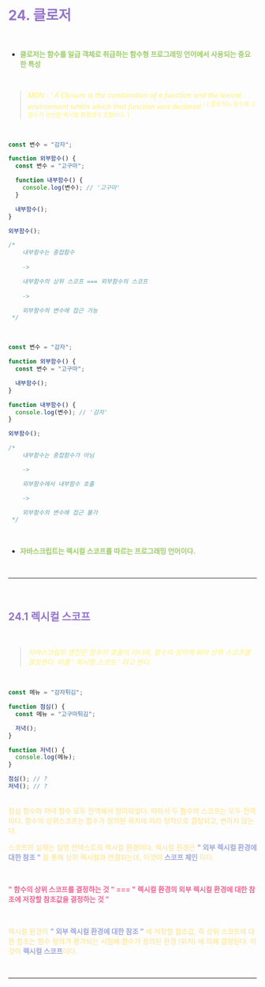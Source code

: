 # <span style="color: #9575CD;"> 24. 클로저

<br>

- **<span style="color: #9CCC65;"> 클로저는 함수를 일급 객체로 취급하는 함수형 프로그래밍 언어에서 사용되는 중요한 특성**

<br>

> <span style="color: #FFF176;"> _MDN : ' A Closure is the combination of a function and the lexical environment whitin which that function was declared '_ <sup> ( 클로저는 함수와 그 함수가 선언된 렉시컬 환경과의 조합이다. )

<br>

```js
const 변수 = "감자";

function 외부함수() {
  const 변수 = "고구마";

  function 내부함수() {
    console.log(변수); // '고구마'
  }

  내부함수();
}

외부함수();

/*
    내부함수는 중첩함수 
    
    ->

    내부함수의 상위 스코프 === 외부함수의 스코프 
    
    -> 

    외부함수의 변수에 접근 가능
 */
```

<br>

```js
const 변수 = "감자";

function 외부함수() {
  const 변수 = "고구마";

  내부함수();
}

function 내부함수() {
  console.log(변수); // '감자'
}

외부함수();

/*
    내부함수는 중첩함수가 아님

    ->

    외부함수에서 내부함수 호출

    ->

    외부함수의 변수에 접근 불가
 */
```

<br>

- **<span style="color: #9CCC65;"> 자바스크립트는 렉시컬 스코프를 따르는 프로그래밍 언어이다.**

<br>

---

<br>

## <span style="color: #9575CD;"> 24.1 렉시컬 스코프

<br>

> <span style="color: #FFF176;"> _자바스크립트 엔진은 함수의 호출이 아니라, 함수의 정의에 따라 상위 스코프를 결정한다. 이를 ' 렉시컬 스코프 ' 라고 한다._

<br>

```js
const 메뉴 = "감자튀김";

function 점심() {
  const 메뉴 = "고구마튀김";

  저녁();
}

function 저녁() {
  console.log(메뉴);
}

점심(); // ?
저녁(); // ?
```

<br>
<span style="color: #FFE082;">
점심 함수와 저녁 함수 모두 전역에서 정의되었다. 따라서 두 함수의 스코프는 모두 전역이다. 함수의 상위스코프는 함수가 정의된 위치에 따라 정적으로 결정되고, 변하지 않는다.

<br>

스코프의 실체는 실행 컨텍스트의 렉시컬 환경이다. 렉시컬 환경은 **<span style="color: #9FA8DA;"> " 외부 렉시컬 환경에 대한 참조 "** 를 통해 상위 렉시컬과 연결되는데, 이것이 **<span style="color: #9FA8DA;"> 스코프 체인** 이다.

<br>

**<span style="color: #F06292;"> " 함수의 상위 스코프를 결정하는 것 " === " 렉시컬 환경의 외부 렉시컬 환경에 대한 참조에 저장할 참조값을 결정하는 것 "**

<br>

렉시컬 환경의 **<span style="color: #9FA8DA;"> " 외부 렉시컬 환경에 대한 참조 "** 에 저장할 참조값, 즉 상위 스코프에 대한 참조는 함수 정의가 평가되는 시점에 함수가 정의된 환경 (위치) 에 의해 결정된다. 이것이 **<span style="color: #9FA8DA;"> 렉시컬 스코프**이다.

<br>

---
